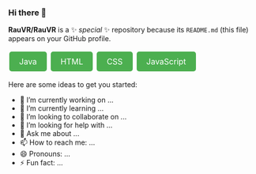 ### Hi there 👋


**RauVR/RauVR** is a ✨ _special_ ✨ repository because its `README.md` (this file) appears on your GitHub profile.


<style>
  .skill-button {
    background-color: #4CAF50; /* Color de fondo */
    border: none; /* Sin borde */
    color: white; /* Color del texto */
    padding: 10px 20px; /* Espacio interno */
    text-align: center; /* Alineación del texto */
    text-decoration: none; /* Sin subrayado */
    display: inline-block; /* Mostrar como bloque en línea */
    font-size: 16px; /* Tamaño de fuente */
    margin: 4px 2px; /* Margen externo */
    cursor: pointer; /* Cursor al pasar el ratón */
    border-radius: 5px; /* Borde redondeado */
  }
</style>

<a href="#" class="skill-button">Java</a>
<a href="#" class="skill-button">HTML</a>
<a href="#" class="skill-button">CSS</a>
<a href="#" class="skill-button">JavaScript</a>

Here are some ideas to get you started:

- 🔭 I’m currently working on ...
- 🌱 I’m currently learning ...
- 👯 I’m looking to collaborate on ...
- 🤔 I’m looking for help with ...
- 💬 Ask me about ...
- 📫 How to reach me: ...
- 😄 Pronouns: ...
- ⚡ Fun fact: ...

